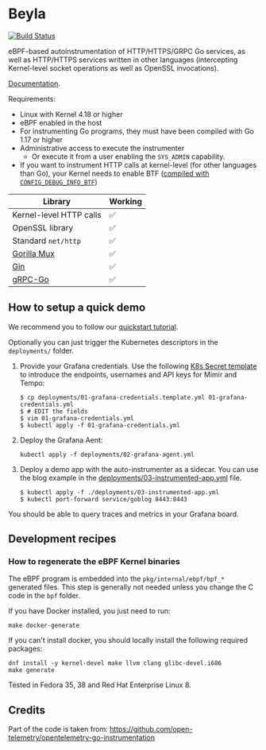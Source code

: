 # Beyla

[![Build Status](https://drone.grafana.net/api/badges/grafana/ebpf-autoinstrument/status.svg?ref=refs/heads/main)](https://drone.grafana.net/grafana/ebpf-autoinstrument)

eBPF-based autoinstrumentation of HTTP/HTTPS/GRPC Go services, as well as HTTP/HTTPS services
written in other languages (intercepting Kernel-level socket operations as well as
OpenSSL invocations).

[Documentation](https://grafana.com/docs/TODO).

Requirements:
- Linux with Kernel 4.18 or higher
- eBPF enabled in the host
- For instrumenting Go programs, they must have been compiled with Go 1.17 or higher
- Administrative access to execute the instrumenter
    - Or execute it from a user enabling the `SYS_ADMIN` capability.
- If you want to instrument HTTP calls at kernel-level (for other languages than Go),
  your Kernel needs to enable BTF ([compiled with `CONFIG_DEBUG_INFO_BTF`](https://www.baeldung.com/linux/kernel-config))

| Library                                       | Working |
|-----------------------------------------------|---------|
| Kernel-level HTTP calls                       | ✅       |
| OpenSSL library                               | ✅       |
| Standard `net/http`                           | ✅       |
| [Gorilla Mux](https://github.com/gorilla/mux) | ✅       |
| [Gin](https://gin-gonic.com/)                 | ✅       |
| [gRPC-Go](https://github.com/grpc/grpc-go)    | ✅       |

## How to setup a quick demo

We recommend you to follow our [quickstart tutorial](docs/sources/tutorial/index.md).

Optionally you can just trigger the Kubernetes descriptors in the `deployments/` folder.

1. Provide your Grafana credentials. Use the following [K8s Secret template](deployments/01-grafana-credentials.template.yml)
   to introduce the endpoints, usernames and API keys for Mimir and Tempo:
   ```
   $ cp deployments/01-grafana-credentials.template.yml 01-grafana-credentials.yml
   $ # EDIT the fields
   $ vim 01-grafana-credentials.yml
   $ kubectl apply -f 01-grafana-credentials.yml 
   ```
2. Deploy the Grafana Aent:
   ```
   kubectl apply -f deployments/02-grafana-agent.yml
   ```

3. Deploy a demo app with the auto-instrumenter as a sidecar. You can use the blog example in the
   [deployments/03-instrumented-app.yml](./deployments/03-instrumented-app.yml) file.
   
   ```
   $ kubectl apply -f ./deployments/03-instrumented-app.yml
   $ kubectl port-forward service/goblog 8443:8443
   ```

You should be able to query traces and metrics in your Grafana board.

## Development recipes

### How to regenerate the eBPF Kernel binaries

The eBPF program is embedded into the `pkg/internal/ebpf/bpf_*` generated files.
This step is generally not needed unless you change the C code in the `bpf` folder.

If you have Docker installed, you just need to run:

```
make docker-generate
```

If you can't install docker, you should locally install the following required packages:

```
dnf install -y kernel-devel make llvm clang glibc-devel.i686
make generate
```

Tested in Fedora 35, 38 and Red Hat Enterprise Linux 8.

## Credits

Part of the code is taken from: https://github.com/open-telemetry/opentelemetry-go-instrumentation
